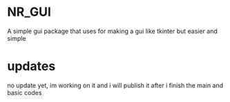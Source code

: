 # NR_GUI
A simple gui package that uses for making a gui like tkinter but easier and simple

# updates
no update yet, im working on it
and i will publish it after i finish the main and basic codes
